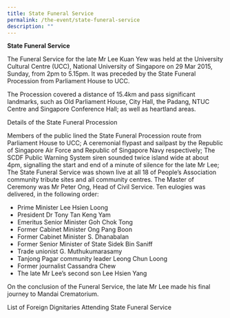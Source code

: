 ```yaml
---
title: State Funeral Service
permalink: /the-event/state-funeral-service
description: ""
---
```


**State Funeral Service**

The Funeral Service for the late Mr Lee Kuan Yew was held at the University Cultural Centre (UCC), National University of Singapore on 29 Mar 2015, Sunday, from 2pm to 5.15pm. It was preceded by the State Funeral Procession from Parliament House to UCC.

The Procession covered a distance of 15.4km and pass significant landmarks, such as Old Parliament House, City Hall, the Padang, NTUC Centre and Singapore Conference Hall; as well as heartland areas.

Details of the State Funeral Procession

Members of the public lined the State Funeral Procession route from Parliament House to UCC;
A ceremonial flypast and sailpast by the Republic of Singapore Air Force and Republic of Singapore Navy respectively;
The SCDF Public Warning System siren sounded twice island wide at about 4pm, signalling the start and end of a minute of silence for the late Mr Lee;
The State Funeral Service was shown live at all 18 of People’s Association community tribute sites and all community centres.
The Master of Ceremony was Mr Peter Ong, Head of Civil Service. Ten eulogies was delivered, in the following order:

* Prime Minister Lee Hsien Loong
* President Dr Tony Tan Keng Yam
* Emeritus Senior Minister Goh Chok Tong
* Former Cabinet Minister Ong Pang Boon
* Former Cabinet Minister S. Dhanabalan
* Former Senior Minister of State Sidek Bin Saniff
* Trade unionist G. Muthukumarasamy
* Tanjong Pagar community leader Leong Chun Loong
* Former journalist Cassandra Chew
* The late Mr Lee’s second son Lee Hsien Yang

On the conclusion of the Funeral Service, the late Mr Lee made his final journey to Mandai Crematorium.

List of Foreign Dignitaries Attending State Funeral Service